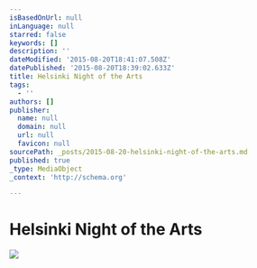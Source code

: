 ```yaml
---
isBasedOnUrl: null
inLanguage: null
starred: false
keywords: []
description: ''
dateModified: '2015-08-20T18:41:07.508Z'
datePublished: '2015-08-20T18:39:02.633Z'
title: Helsinki Night of the Arts
tags:
  - ''
authors: []
publisher:
  name: null
  domain: null
  url: null
  favicon: null
sourcePath: _posts/2015-08-20-helsinki-night-of-the-arts.md
published: true
_type: MediaObject
_context: 'http://schema.org'

---
```

# Helsinki Night of the Arts
![](https://the-grid-user-content.s3-us-west-2.amazonaws.com/b5f0a814-f315-4a1f-b2b8-a40379d6fb2c.jpg)
